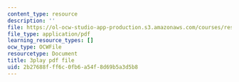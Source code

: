 ```yaml
---
content_type: resource
description: ''
file: https://ol-ocw-studio-app-production.s3.amazonaws.com/courses/res-18-005-highlights-of-calculus-spring-2010/2b27688fff6c0fb6a54f8d69b5a3d5b8_5ZpqI8zz1HM.pdf
file_type: application/pdf
learning_resource_types: []
ocw_type: OCWFile
resourcetype: Document
title: 3play pdf file
uid: 2b27688f-ff6c-0fb6-a54f-8d69b5a3d5b8
---
```

